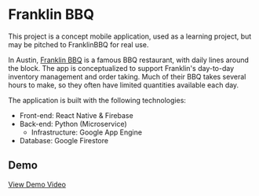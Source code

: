 # Franklin BBQ

This project is a concept mobile application, used as a learning project, but may be pitched to FranklinBBQ for real use.

In Austin, [Franklin BBQ](https://franklinbbq.com/) is a famous BBQ restaurant, with daily lines around the block. The app is conceptualized to support Franklin's day-to-day inventory management and order taking. Much of their BBQ takes several hours to make, so they often have limited quantities available each day.

The application is built with the following technologies:

  * Front-end: React Native & Firebase
  * Back-end: Python (Microservice)
    * Infrastructure: Google App Engine
  * Database: Google Firestore

## Demo
[View Demo Video](https://www.loom.com/share/a9d75a90f141482bac73ed3490056d48)